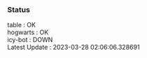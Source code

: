 ### Status


table : OK  
hogwarts : OK  
icy-bot : DOWN  
Latest Update : 2023-03-28 02:06:06.328691
